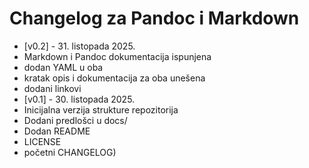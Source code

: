 # Changelog za Pandoc i Markdown

- [v0.2] - 31. listopada 2025.
- Markdown i Pandoc dokumentacija ispunjena
- dodan YAML u oba
- kratak opis i dokumentacija za oba unešena
- dodani linkovi
- [v0.1] - 30. listopada 2025.
- Inicijalna verzija strukture repozitorija
- Dodani predlošci u docs/
- Dodan README
- LICENSE
- početni CHANGELOG)
